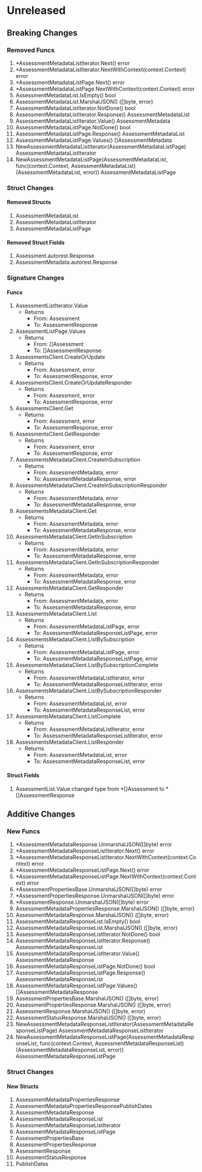 # Unreleased

## Breaking Changes

### Removed Funcs

1. *AssessmentMetadataListIterator.Next() error
1. *AssessmentMetadataListIterator.NextWithContext(context.Context) error
1. *AssessmentMetadataListPage.Next() error
1. *AssessmentMetadataListPage.NextWithContext(context.Context) error
1. AssessmentMetadataList.IsEmpty() bool
1. AssessmentMetadataList.MarshalJSON() ([]byte, error)
1. AssessmentMetadataListIterator.NotDone() bool
1. AssessmentMetadataListIterator.Response() AssessmentMetadataList
1. AssessmentMetadataListIterator.Value() AssessmentMetadata
1. AssessmentMetadataListPage.NotDone() bool
1. AssessmentMetadataListPage.Response() AssessmentMetadataList
1. AssessmentMetadataListPage.Values() []AssessmentMetadata
1. NewAssessmentMetadataListIterator(AssessmentMetadataListPage) AssessmentMetadataListIterator
1. NewAssessmentMetadataListPage(AssessmentMetadataList, func(context.Context, AssessmentMetadataList) (AssessmentMetadataList, error)) AssessmentMetadataListPage

### Struct Changes

#### Removed Structs

1. AssessmentMetadataList
1. AssessmentMetadataListIterator
1. AssessmentMetadataListPage

#### Removed Struct Fields

1. Assessment.autorest.Response
1. AssessmentMetadata.autorest.Response

### Signature Changes

#### Funcs

1. AssessmentListIterator.Value
	- Returns
		- From: Assessment
		- To: AssessmentResponse
1. AssessmentListPage.Values
	- Returns
		- From: []Assessment
		- To: []AssessmentResponse
1. AssessmentsClient.CreateOrUpdate
	- Returns
		- From: Assessment, error
		- To: AssessmentResponse, error
1. AssessmentsClient.CreateOrUpdateResponder
	- Returns
		- From: Assessment, error
		- To: AssessmentResponse, error
1. AssessmentsClient.Get
	- Returns
		- From: Assessment, error
		- To: AssessmentResponse, error
1. AssessmentsClient.GetResponder
	- Returns
		- From: Assessment, error
		- To: AssessmentResponse, error
1. AssessmentsMetadataClient.CreateInSubscription
	- Returns
		- From: AssessmentMetadata, error
		- To: AssessmentMetadataResponse, error
1. AssessmentsMetadataClient.CreateInSubscriptionResponder
	- Returns
		- From: AssessmentMetadata, error
		- To: AssessmentMetadataResponse, error
1. AssessmentsMetadataClient.Get
	- Returns
		- From: AssessmentMetadata, error
		- To: AssessmentMetadataResponse, error
1. AssessmentsMetadataClient.GetInSubscription
	- Returns
		- From: AssessmentMetadata, error
		- To: AssessmentMetadataResponse, error
1. AssessmentsMetadataClient.GetInSubscriptionResponder
	- Returns
		- From: AssessmentMetadata, error
		- To: AssessmentMetadataResponse, error
1. AssessmentsMetadataClient.GetResponder
	- Returns
		- From: AssessmentMetadata, error
		- To: AssessmentMetadataResponse, error
1. AssessmentsMetadataClient.List
	- Returns
		- From: AssessmentMetadataListPage, error
		- To: AssessmentMetadataResponseListPage, error
1. AssessmentsMetadataClient.ListBySubscription
	- Returns
		- From: AssessmentMetadataListPage, error
		- To: AssessmentMetadataResponseListPage, error
1. AssessmentsMetadataClient.ListBySubscriptionComplete
	- Returns
		- From: AssessmentMetadataListIterator, error
		- To: AssessmentMetadataResponseListIterator, error
1. AssessmentsMetadataClient.ListBySubscriptionResponder
	- Returns
		- From: AssessmentMetadataList, error
		- To: AssessmentMetadataResponseList, error
1. AssessmentsMetadataClient.ListComplete
	- Returns
		- From: AssessmentMetadataListIterator, error
		- To: AssessmentMetadataResponseListIterator, error
1. AssessmentsMetadataClient.ListResponder
	- Returns
		- From: AssessmentMetadataList, error
		- To: AssessmentMetadataResponseList, error

#### Struct Fields

1. AssessmentList.Value changed type from *[]Assessment to *[]AssessmentResponse

## Additive Changes

### New Funcs

1. *AssessmentMetadataResponse.UnmarshalJSON([]byte) error
1. *AssessmentMetadataResponseListIterator.Next() error
1. *AssessmentMetadataResponseListIterator.NextWithContext(context.Context) error
1. *AssessmentMetadataResponseListPage.Next() error
1. *AssessmentMetadataResponseListPage.NextWithContext(context.Context) error
1. *AssessmentPropertiesBase.UnmarshalJSON([]byte) error
1. *AssessmentPropertiesResponse.UnmarshalJSON([]byte) error
1. *AssessmentResponse.UnmarshalJSON([]byte) error
1. AssessmentMetadataPropertiesResponse.MarshalJSON() ([]byte, error)
1. AssessmentMetadataResponse.MarshalJSON() ([]byte, error)
1. AssessmentMetadataResponseList.IsEmpty() bool
1. AssessmentMetadataResponseList.MarshalJSON() ([]byte, error)
1. AssessmentMetadataResponseListIterator.NotDone() bool
1. AssessmentMetadataResponseListIterator.Response() AssessmentMetadataResponseList
1. AssessmentMetadataResponseListIterator.Value() AssessmentMetadataResponse
1. AssessmentMetadataResponseListPage.NotDone() bool
1. AssessmentMetadataResponseListPage.Response() AssessmentMetadataResponseList
1. AssessmentMetadataResponseListPage.Values() []AssessmentMetadataResponse
1. AssessmentPropertiesBase.MarshalJSON() ([]byte, error)
1. AssessmentPropertiesResponse.MarshalJSON() ([]byte, error)
1. AssessmentResponse.MarshalJSON() ([]byte, error)
1. AssessmentStatusResponse.MarshalJSON() ([]byte, error)
1. NewAssessmentMetadataResponseListIterator(AssessmentMetadataResponseListPage) AssessmentMetadataResponseListIterator
1. NewAssessmentMetadataResponseListPage(AssessmentMetadataResponseList, func(context.Context, AssessmentMetadataResponseList) (AssessmentMetadataResponseList, error)) AssessmentMetadataResponseListPage

### Struct Changes

#### New Structs

1. AssessmentMetadataPropertiesResponse
1. AssessmentMetadataPropertiesResponsePublishDates
1. AssessmentMetadataResponse
1. AssessmentMetadataResponseList
1. AssessmentMetadataResponseListIterator
1. AssessmentMetadataResponseListPage
1. AssessmentPropertiesBase
1. AssessmentPropertiesResponse
1. AssessmentResponse
1. AssessmentStatusResponse
1. PublishDates
